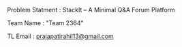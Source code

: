 Problem Statment : StackIt – A Minimal Q&A Forum Platform

Team Name : "Team 2364"

TL Email : prajapatirahil13@gmail.com
